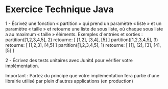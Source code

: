 # Exercice Technique Java

1 - Écrivez une fonction « partition » qui prend un paramètre « liste » et un paramètre
« taille » et retourne une liste de sous liste, où chaque sous liste a au maximum «
taille » éléments.
Exemples d&#39;entrées et sorties :
partition([1,2,3,4,5], 2) retourne: [ [1,2], [3,4], [5] ]
partition([1,2,3,4,5], 3) retourne: [ [1,2,3], [4,5] ]
partition([1,2,3,4,5], 1) retourne: [ [1], [2], [3], [4], [5] ]

2 - Écrivez des tests unitaires avec Junit4 pour vérifier votre implémentation.

Important : Partez du principe que votre implémentation fera partie d&#39;une librairie
utilisé par plein d&#39;autres applications (en production)
